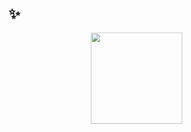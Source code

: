 # ✨
 <div align="center">
   <img height="180em" src="https://github-readme-stats.vercel.app/api/top-langs/?username=yaawra&layout=compact&theme=dracula&hide_border=true&bg_color=0d1117"/>
 </div>
